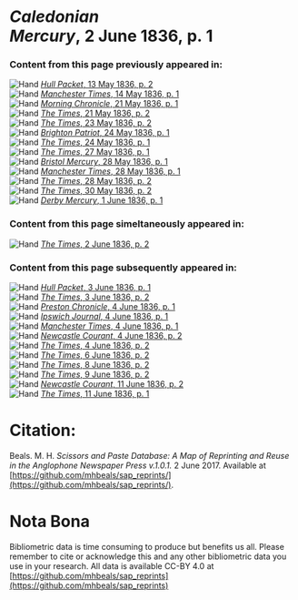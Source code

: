 # *Caledonian Mercury*, 2 June 1836, p. 1  
  
### Content from this page previously appeared in:  
![Hand](http://scissorsandpaste.net/wp-content/uploads/2017/06/smallhandpointer.png) [*Hull Packet*, 13 May 1836, p. 2](https://mhbeals.github.io/sap_html/Hull-Packet/Hull-Packet-13-May-1836-p-2)  
![Hand](http://scissorsandpaste.net/wp-content/uploads/2017/06/smallhandpointer.png) [*Manchester Times*, 14 May 1836, p. 1](https://mhbeals.github.io/sap_html/Manchester-Times/Manchester-Times-14-May-1836-p-1)  
![Hand](http://scissorsandpaste.net/wp-content/uploads/2017/06/smallhandpointer.png) [*Morning Chronicle*, 21 May 1836, p. 1](https://mhbeals.github.io/sap_html/Morning-Chronicle/Morning-Chronicle-21-May-1836-p-1)  
![Hand](http://scissorsandpaste.net/wp-content/uploads/2017/06/smallhandpointer.png) [*The Times*, 21 May 1836, p. 2](https://mhbeals.github.io/sap_html/The-Times/The-Times-21-May-1836-p-2)  
![Hand](http://scissorsandpaste.net/wp-content/uploads/2017/06/smallhandpointer.png) [*The Times*, 23 May 1836, p. 2](https://mhbeals.github.io/sap_html/The-Times/The-Times-23-May-1836-p-2)  
![Hand](http://scissorsandpaste.net/wp-content/uploads/2017/06/smallhandpointer.png) [*Brighton Patriot*, 24 May 1836, p. 1](https://mhbeals.github.io/sap_html/Brighton-Patriot/Brighton-Patriot-24-May-1836-p-1)  
![Hand](http://scissorsandpaste.net/wp-content/uploads/2017/06/smallhandpointer.png) [*The Times*, 24 May 1836, p. 1](https://mhbeals.github.io/sap_html/The-Times/The-Times-24-May-1836-p-1)  
![Hand](http://scissorsandpaste.net/wp-content/uploads/2017/06/smallhandpointer.png) [*The Times*, 27 May 1836, p. 1](https://mhbeals.github.io/sap_html/The-Times/The-Times-27-May-1836-p-1)  
![Hand](http://scissorsandpaste.net/wp-content/uploads/2017/06/smallhandpointer.png) [*Bristol Mercury*, 28 May 1836, p. 1](https://mhbeals.github.io/sap_html/Bristol-Mercury/Bristol-Mercury-28-May-1836-p-1)  
![Hand](http://scissorsandpaste.net/wp-content/uploads/2017/06/smallhandpointer.png) [*Manchester Times*, 28 May 1836, p. 1](https://mhbeals.github.io/sap_html/Manchester-Times/Manchester-Times-28-May-1836-p-1)  
![Hand](http://scissorsandpaste.net/wp-content/uploads/2017/06/smallhandpointer.png) [*The Times*, 28 May 1836, p. 2](https://mhbeals.github.io/sap_html/The-Times/The-Times-28-May-1836-p-2)  
![Hand](http://scissorsandpaste.net/wp-content/uploads/2017/06/smallhandpointer.png) [*The Times*, 30 May 1836, p. 2](https://mhbeals.github.io/sap_html/The-Times/The-Times-30-May-1836-p-2)  
![Hand](http://scissorsandpaste.net/wp-content/uploads/2017/06/smallhandpointer.png) [*Derby Mercury*, 1 June 1836, p. 1](https://mhbeals.github.io/sap_html/Derby-Mercury/Derby-Mercury-1-June-1836-p-1)  
  
### Content from this page simeltaneously appeared in:  
![Hand](http://scissorsandpaste.net/wp-content/uploads/2017/06/smallhandpointer.png) [*The Times*, 2 June 1836, p. 2](https://mhbeals.github.io/sap_html/The-Times/The-Times-2-June-1836-p-2)  
  
### Content from this page subsequently appeared in:  
![Hand](http://scissorsandpaste.net/wp-content/uploads/2017/06/smallhandpointer.png) [*Hull Packet*, 3 June 1836, p. 1](https://mhbeals.github.io/sap_html/Hull-Packet/Hull-Packet-3-June-1836-p-1)  
![Hand](http://scissorsandpaste.net/wp-content/uploads/2017/06/smallhandpointer.png) [*The Times*, 3 June 1836, p. 2](https://mhbeals.github.io/sap_html/The-Times/The-Times-3-June-1836-p-2)  
![Hand](http://scissorsandpaste.net/wp-content/uploads/2017/06/smallhandpointer.png) [*Preston Chronicle*, 4 June 1836, p. 1](https://mhbeals.github.io/sap_html/Preston-Chronicle/Preston-Chronicle-4-June-1836-p-1)  
![Hand](http://scissorsandpaste.net/wp-content/uploads/2017/06/smallhandpointer.png) [*Ipswich Journal*, 4 June 1836, p. 1](https://mhbeals.github.io/sap_html/Ipswich-Journal/Ipswich-Journal-4-June-1836-p-1)  
![Hand](http://scissorsandpaste.net/wp-content/uploads/2017/06/smallhandpointer.png) [*Manchester Times*, 4 June 1836, p. 1](https://mhbeals.github.io/sap_html/Manchester-Times/Manchester-Times-4-June-1836-p-1)  
![Hand](http://scissorsandpaste.net/wp-content/uploads/2017/06/smallhandpointer.png) [*Newcastle Courant*, 4 June 1836, p. 2](https://mhbeals.github.io/sap_html/Newcastle-Courant/Newcastle-Courant-4-June-1836-p-2)  
![Hand](http://scissorsandpaste.net/wp-content/uploads/2017/06/smallhandpointer.png) [*The Times*, 4 June 1836, p. 2](https://mhbeals.github.io/sap_html/The-Times/The-Times-4-June-1836-p-2)  
![Hand](http://scissorsandpaste.net/wp-content/uploads/2017/06/smallhandpointer.png) [*The Times*, 6 June 1836, p. 2](https://mhbeals.github.io/sap_html/The-Times/The-Times-6-June-1836-p-2)  
![Hand](http://scissorsandpaste.net/wp-content/uploads/2017/06/smallhandpointer.png) [*The Times*, 8 June 1836, p. 2](https://mhbeals.github.io/sap_html/The-Times/The-Times-8-June-1836-p-2)  
![Hand](http://scissorsandpaste.net/wp-content/uploads/2017/06/smallhandpointer.png) [*The Times*, 9 June 1836, p. 2](https://mhbeals.github.io/sap_html/The-Times/The-Times-9-June-1836-p-2)  
![Hand](http://scissorsandpaste.net/wp-content/uploads/2017/06/smallhandpointer.png) [*Newcastle Courant*, 11 June 1836, p. 2](https://mhbeals.github.io/sap_html/Newcastle-Courant/Newcastle-Courant-11-June-1836-p-2)  
![Hand](http://scissorsandpaste.net/wp-content/uploads/2017/06/smallhandpointer.png) [*The Times*, 11 June 1836, p. 1](https://mhbeals.github.io/sap_html/The-Times/The-Times-11-June-1836-p-1)  


# Citation: 

Beals. M. H. *Scissors and Paste Database: A Map of Reprinting and Reuse in the Anglophone Newspaper Press v.1.0.1.* 2 June 2017. Available at [https://github.com/mhbeals/sap_reprints/](https://github.com/mhbeals/sap_reprints/). 

# Nota Bona

Bibliometric data is time consuming to produce but benefits us all. Please remember to cite or acknowledge this and any other bibliometric data you use in your research. All data is available CC-BY 4.0 at [https://github.com/mhbeals/sap_reprints](https://github.com/mhbeals/sap_reprints)